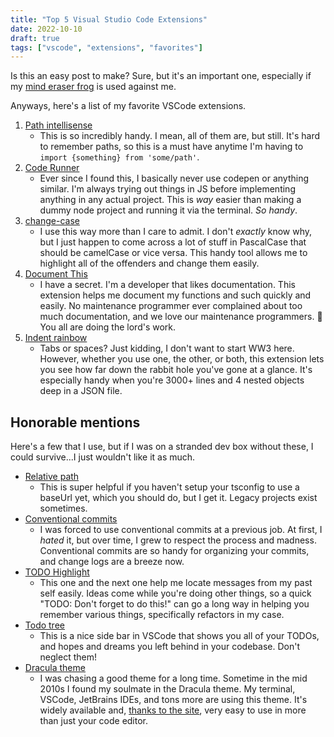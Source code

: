 ```yaml
---
title: "Top 5 Visual Studio Code Extensions"
date: 2022-10-10
draft: true
tags: ["vscode", "extensions", "favorites"]
---
```


Is this an easy post to make? Sure, but it's an important one, especially if my [mind eraser frog](https://youtu.be/DJm276wNNC4?t=479) is used against me.

Anyways, here's a list of my favorite VSCode extensions.

1. [Path intellisense](https://marketplace.visualstudio.com/items?itemName=christian-kohler.path-intellisense)
   - This is so incredibly handy. I mean, all of them are, but still. It's hard to remember paths, so this is a must have anytime I'm having to `import {something} from 'some/path'`.
2. [Code Runner](https://marketplace.visualstudio.com/items?itemName=formulahendry.code-runner)
   - Ever since I found this, I basically never use codepen or anything similar. I'm always trying out things in JS before implementing anything in any actual project. This is _way_ easier than making a dummy node project and running it via the terminal. _So handy_.
3. [change-case](https://marketplace.visualstudio.com/items?itemName=wmaurer.change-case)
   - I use this way more than I care to admit. I don't _exactly_ know why, but I just happen to come across a lot of stuff in PascalCase that should be camelCase or vice versa. This handy tool allows me to highlight all of the offenders and change them easily.
4. [Document This](https://marketplace.visualstudio.com/items?itemName=oouo-diogo-perdigao.docthis)
   - I have a secret. I'm a developer that likes documentation. This extension helps me document my functions and such quickly and easily. No maintenance programmer ever complained about too much documentation, and we love our maintenance programmers. 🙏 You all are doing the lord's work.
5. [Indent rainbow](https://marketplace.visualstudio.com/items?itemName=oderwat.indent-rainbow)
   - Tabs or spaces? Just kidding, I don't want to start WW3 here. However, whether you use one, the other, or both, this extension lets you see how far down the rabbit hole you've gone at a glance. It's especially handy when you're 3000+ lines and 4 nested objects deep in a JSON file.

## Honorable mentions

Here's a few that I use, but if I was on a stranded dev box without these, I could survive...I just wouldn't like it as much.

- [Relative path](https://marketplace.visualstudio.com/items?itemName=jakob101.RelativePath)
  - This is super helpful if you haven't setup your tsconfig to use a baseUrl yet, which you should do, but I get it. Legacy projects exist sometimes.
- [Conventional commits](https://marketplace.visualstudio.com/items?itemName=vivaxy.vscode-conventional-commits)
  - I was forced to use conventional commits at a previous job. At first, I _hated_ it, but over time, I grew to respect the process and madness. Conventional commits are so handy for organizing your commits, and change logs are a breeze now.
- [TODO Highlight](https://marketplace.visualstudio.com/items?itemName=wayou.vscode-todo-highlight)
  - This one and the next one help me locate messages from my past self easily. Ideas come while you're doing other things, so a quick "TODO: Don't forget to do this!" can go a long way in helping you remember various things, specifically refactors in my case.
- [Todo tree](https://marketplace.visualstudio.com/items?itemName=Gruntfuggly.todo-tree)
  - This is a nice side bar in VSCode that shows you all of your TODOs, and hopes and dreams you left behind in your codebase. Don't neglect them!
- [Dracula theme](https://marketplace.visualstudio.com/items?itemName=dracula-theme.theme-dracula)
  - I was chasing a good theme for a long time. Sometime in the mid 2010s I found my soulmate in the Dracula theme. My terminal, VSCode, JetBrains IDEs, and tons more are using this theme. It's widely available and, [thanks to the site](https://draculatheme.com/), very easy to use in more than just your code editor.
